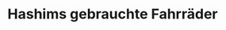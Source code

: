 ---
title: "Hashims gebrauchte Fahrräder"
url: /berlin/hashims-gebrauchte-fahrraeder/
shop: Fahrrad
---